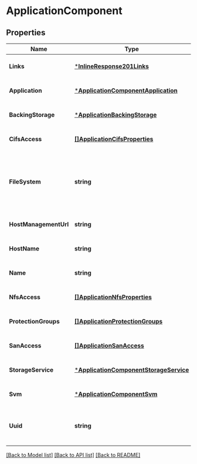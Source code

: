 # ApplicationComponent

## Properties
Name | Type | Description | Notes
------------ | ------------- | ------------- | -------------
**Links** | [***InlineResponse201Links**](inline_response_201__links.md) |  | [optional] [default to null]
**Application** | [***ApplicationComponentApplication**](application_component_application.md) |  | [optional] [default to null]
**BackingStorage** | [***ApplicationBackingStorage**](application_backing_storage.md) |  | [optional] [default to null]
**CifsAccess** | [**[]ApplicationCifsProperties**](application_cifs_properties.md) |  | [optional] [default to null]
**FileSystem** | **string** | Defines the type of file system that will be installed on this application component. | [optional] [default to null]
**HostManagementUrl** | **string** | Host management URL | [optional] [default to null]
**HostName** | **string** | L2 Host FQDN | [optional] [default to null]
**Name** | **string** | Application component name | [optional] [default to null]
**NfsAccess** | [**[]ApplicationNfsProperties**](application_nfs_properties.md) |  | [optional] [default to null]
**ProtectionGroups** | [**[]ApplicationProtectionGroups**](application_protection_groups.md) |  | [optional] [default to null]
**SanAccess** | [**[]ApplicationSanAccess**](application_san_access.md) |  | [optional] [default to null]
**StorageService** | [***ApplicationComponentStorageService**](application_component_storage_service.md) |  | [optional] [default to null]
**Svm** | [***ApplicationComponentSvm**](application_component_svm.md) |  | [optional] [default to null]
**Uuid** | **string** | The application component UUID. Valid in URL. | [optional] [default to null]

[[Back to Model list]](../README.md#documentation-for-models) [[Back to API list]](../README.md#documentation-for-api-endpoints) [[Back to README]](../README.md)


